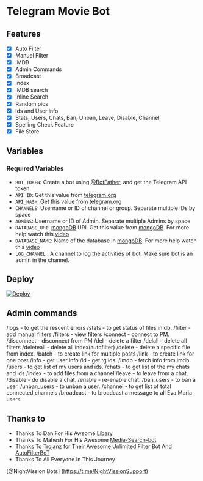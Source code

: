 # Telegram Movie Bot

## Features

- [x] Auto Filter
- [x] Manuel Filter
- [x] IMDB
- [x] Admin Commands
- [x] Broadcast
- [x] Index
- [x] IMDB search
- [x] Inline Search
- [x] Random pics
- [x] ids and User info 
- [x] Stats, Users, Chats, Ban, Unban, Leave, Disable, Channel
- [x] Spelling Check Feature
- [x] File Store

## Variables

### Required Variables
* `BOT_TOKEN`: Create a bot using [@BotFather](https://telegram.dog/BotFather), and get the Telegram API token.
* `API_ID`: Get this value from [telegram.org](https://my.telegram.org/apps)
* `API_HASH`: Get this value from [telegram.org](https://my.telegram.org/apps)
* `CHANNELS`: Username or ID of channel or group. Separate multiple IDs by space
* `ADMINS`: Username or ID of Admin. Separate multiple Admins by space
* `DATABASE_URI`: [mongoDB](https://www.mongodb.com) URI. Get this value from [mongoDB](https://www.mongodb.com). For more help watch this [video](https://youtu.be/nj-lJfkgb6w)
* `DATABASE_NAME`: Name of the database in [mongoDB](https://www.mongodb.com). For more help watch this [video](https://youtu.be/nj-lJfkgb6w)
* `LOG_CHANNEL` : A channel to log the activities of bot. Make sure bot is an admin in the channel.

## Deploy

[![Deploy](https://www.herokucdn.com/deploy/button.svg)](https://heroku.com/deploy?template=https://github.com/Captainamarica/HoT-cheese-Helper-Bot)

## Admin commands

 /logs - to get the rescent errors
 /stats - to get status of files in db.
 /filter - add manual filters
 /filters - view filters
 /connect - connect to PM.
 /disconnect - disconnect from PM
 /del - delete a filter
 /delall - delete all filters
 /deleteall - delete all index(autofilter)
 /delete - delete a specific file from index.
 /batch - to create link for multiple posts
 /link - to create link for one post
 /info - get user info
 /id - get tg ids.
 /imdb - fetch info from imdb.
 /users - to get list of my users and ids.
 /chats - to get list of the my chats and ids 
 /index - to add files from a channel
 /leave - to leave from a chat.
 /disable - do disable a chat.
 /enable - re-enable chat.
 /ban_users - to ban a user.
 /unban_users - to unban a user.
 /channel - to get list of total connected channels
 /broadcast - to broadcast a message to all Eva Maria users

## Thanks to 
 - Thanks To Dan For His Awsome [Libary](https://github.com/pyrogram/pyrogram)
 - Thanks To Mahesh For His Awesome [Media-Search-bot](https://github.com/Mahesh0253/Media-Search-bot)
 - Thanks To [Trojanz](https://github.com/trojanzhex) for Their Awesome [Unlimited Filter Bot](https://github.com/TroJanzHEX/Unlimited-Filter-Bot) And [AutoFilterBoT](https://github.com/trojanzhex/auto-filter-bot)
 - Thanks To All Everyone In This Journey

[@NightVission Bots] (https://t.me/NightVissionSupport)
